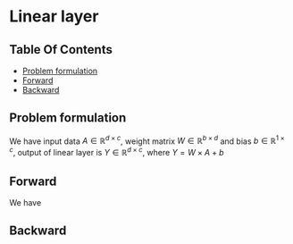 # Linear layer

## Table Of Contents
- [Problem formulation](#problem-formulation)
- [Forward](#forward)
- [Backward](#backward)

## Problem formulation
We have input data $A \in \mathbb{R}^{d \times c}$, weight matrix $W \in \mathbb{R}^{b \times d}$ and bias $b \in \mathbb{R}^{1 \times c}$, output of linear layer is $Y \in \mathbb{R}^{d \times c}$, where $Y = W \times A + b$

## Forward
We have 
## Backward
